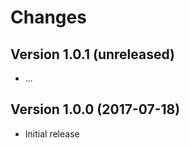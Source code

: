 # Changes

<!-- Each version newest first -->

<!-- Template:

## Version X.Y.Z (yyyy-MM-dd)

* details

-->

## Version 1.0.1 (unreleased)

* ...

## Version 1.0.0 (2017-07-18)

* Initial release
